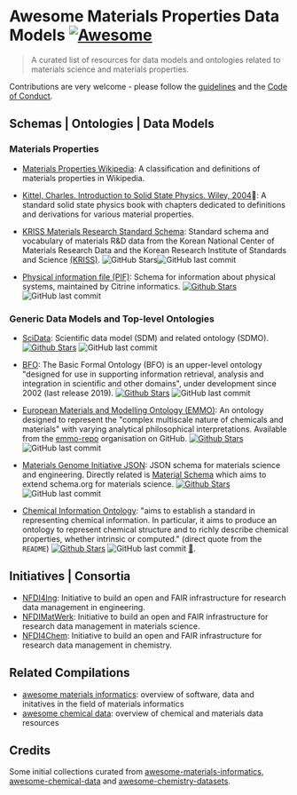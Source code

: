 # Awesome Materials Properties Data Models [![Awesome](https://awesome.re/badge.svg)](https://awesome.re)

> A curated list of resources for data models and ontologies related to materials science and materials properties.

Contributions are very welcome - please follow the [guidelines](CONTRIBUTING.md) and the [Code of Conduct](code_of_conduct.md).

## Schemas | Ontologies | Data Models

### Materials Properties

- [Materials Properties Wikipedia](https://en.wikipedia.org/wiki/List_of_materials_properties): A classification and definitions of materials properties in Wikipedia.

- [Kittel, Charles. Introduction to Solid State Physics. Wiley, 2004](https://www.wiley.com/en-us/Introduction+to+Solid+State+Physics%2C+8th+Edition-p-9780471415268)📖: A standard solid state physics book with chapters dedicated to definitions and derivations for various material properties. 

- [KRISS Materials Research Standard Schema](https://github.com/krlee227/MatResData-Standard-Committee/blob/main/dictionary%20ver.%202023%20working%20(230531).json): Standard schema and vocabulary of materials R&D data from the Korean National Center of Materials Research Data and the Korean Research Institute of Standards and Science [(KRISS)](https://www.kriss.re.kr/eng/). ![GitHub Stars](https://img.shields.io/github/stars/krlee227/MatResData-Standard-Committee?style=social)![GitHub last commit](https://img.shields.io/github/last-commit/krlee227/MatResData-Standard-Committee?style=social)

- [Physical information file (PIF)](https://citrineinformatics.github.io/pif-documentation/index.html): Schema for information about physical systems, maintained by Citrine informatics. [![Github Stars](https://img.shields.io/github/stars/CitrineInformatics/pypif?style=social)](https://github.com/CitrineInformatics/pypif) ![GitHub last commit](https://img.shields.io/github/last-commit/CitrineInformatics/pypif?style=social)

### Generic Data Models and Top-level Ontologies

- [SciData](https://github.com/stuchalk/scidata): Scientific data model (SDM) and related ontology (SDMO). [![Github Stars](https://img.shields.io/github/stars/stuchalk/scidata?style=social)](https://github.com/stuchalk/scidata) ![GitHub last commit](https://img.shields.io/github/last-commit/stuchalk/scidata?style=social)

- [BFO](https://github.com/BFO-ontology/BFO): The Basic Formal Ontology (BFO) is an upper-level ontology "designed for use in supporting information retrieval, analysis and integration in scientific and other domains", under development since 2002 (last release 2019). [![Github Stars](https://img.shields.io/github/stars/BFO-ontology/BFO?style=social)](https://github.com/BFO-ontology/BFO) ![GitHub last commit](https://img.shields.io/github/last-commit/BFO-ontology/BFO?style=social)

- [European Materials and Modelling Ontology (EMMO)](https://emmc.info/emmo-info/): An ontology designed to represent the "complex multiscale nature of chemicals and materials" with varying analytical philosophical interpretations. Available from the [emmo-repo](https://github.com/emmo-repo/) organisation on GitHub. [![Github Stars](https://img.shields.io/github/stars/emmo-repo/EMMO?style=social)](https://github.com/emmo-repo/EMMO) ![GitHub last commit](https://img.shields.io/github/last-commit/emmo-repo/EMMO?style=social)

- [Materials Genome Initiative JSON](https://github.com/usnistgov/mgi-json-schema): JSON schema for materials science and engineering. Directly related is [Material Schema](https://github.com/usnistgov/material-schema) which aims to extend schema.org for materials science. [![Github Stars](https://img.shields.io/github/stars/usnistgov/mgi-json-schema?style=social)](https://github.com/usnistgov/mgi-json-schema) ![GitHub last commit](https://img.shields.io/github/last-commit/usnistgov/mgi-json-schema?style=social)

- [Chemical Information Ontology](https://github.com/egonw/semanticchemistry/): "aims to establish a standard in representing chemical information. In particular, it aims to produce an ontology to represent chemical structure and to richly describe chemical properties, whether intrinsic or computed." (direct quote from the `README`) [![Github Stars](https://img.shields.io/github/stars/egonw/semanticchemistry?style=social)](https://github.com/egonw/semanticchemistry) ![GitHub last commit](https://img.shields.io/github/last-commit/egonw/semanticchemistry?style=social) [📄](https://doi.org/10.1371/journal.pone.0025513).


## Initiatives | Consortia

- [NFDI4Ing](https://www.nfdi4ing.de/): Initiative to build an open and FAIR infrastructure for research data management in engineering.
- [NFDIMatWerk](https://nfdi-matwerk.de/): Initiative to build an open and FAIR infrastructure for research data management in materials science.
- [NFDI4Chem](https://www.nfdi4chem.de/): Initiative to build an open and FAIR infrastructure for research data management in chemistry.

## Related Compilations

- [awesome materials informatics](https://github.com/tilde-lab/awesome-materials-informatics/edit/master/README.md): overview of software, data and initatives in the field of materials informatics
- [awesome chemical data](https://github.com/neo-chem/awesome-chemical-data): overview of chemical and materials data resources

## Credits

Some initial collections curated from [awesome-materials-informatics](https://github.com/tilde-lab/awesome-materials-informatics), [awesome-chemical-data](https://github.com/neo-chem/awesome-chemical-data) and [awesome-chemistry-datasets](https://github.com/kjappelbaum/awesome-chemistry-datasets/tree/main).

